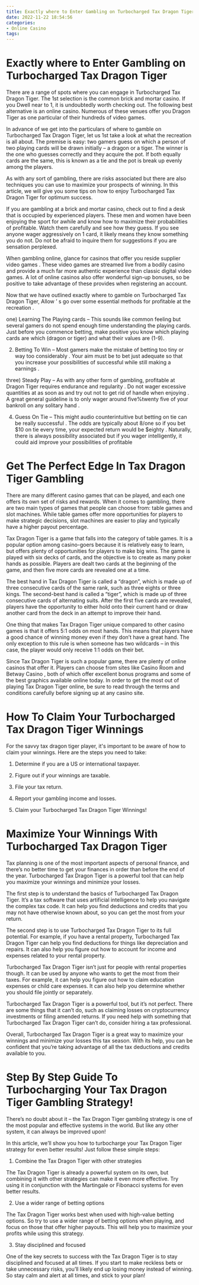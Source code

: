 ```yaml
---
title: Exactly where to Enter Gambling on Turbocharged Tax Dragon Tiger
date: 2022-11-22 18:54:56
categories:
- Online Casino
tags:
---
```



#  Exactly where to Enter Gambling on Turbocharged Tax Dragon Tiger

There are a range of spots where you can engage in Turbocharged Tax Dragon Tiger. The 1st selection is the common brick and mortar casino. If you Dwell near to 1, it is undoubtedly worth checking out. The following best alternative is an online casino. Numerous of these venues offer you Dragon Tiger as one particular of their hundreds of video games.

In advance of we get into the particulars of where to gamble on Turbocharged Tax Dragon Tiger, let us 1st take a look at what the recreation is all about. The premise is easy: two gamers guess on which a person of two playing cards will be drawn initially – a dragon or a tiger. The winner is the one who guesses correctly and they acquire the pot. If both equally cards are the same, this is known as a tie and the pot is break up evenly among the players.

As with any sort of gambling, there are risks associated but there are also techniques you can use to maximize your prospects of winning. In this article, we will give you some tips on how to enjoy Turbocharged Tax Dragon Tiger for optimum success.

If you are gambling at a brick and mortar casino, check out to find a desk that is occupied by experienced players. These men and women have been enjoying the sport for awhile and know how to maximize their probabilities of profitable. Watch them carefully and see how they guess. If you see anyone wager aggressively on 1 card, it likely means they know something you do not. Do not be afraid to inquire them for suggestions if you are sensation perplexed.

When gambling online, glance for casinos that offer you reside supplier video games . These video games are streamed live from a bodily casino and provide a much far more authentic experience than classic digital video games. A lot of online casinos also offer wonderful sign-up bonuses, so be positive to take advantage of these provides when registering an account.

Now that we have outlined exactly where to gamble on Turbocharged Tax Dragon Tiger, Allow ’ s go over some essential methods for profitable at the recreation . 

one) Learning The Playing cards – This sounds like common feeling but several gamers do not spend enough time understanding the playing cards. Just before you commence betting, make positive you know which playing cards are which (dragon or tiger) and what their values are (1-9). 

2) Betting To Win – Most gamers make the mistake of betting too tiny or way too considerably . Your aim must be to bet just adequate so that you increase your possibilities of successful while still making a earnings . 

three) Steady Play – As with any other form of gambling, profitable at Dragon Tiger requires endurance and regularity . Do not wager excessive quantities at as soon as and try out not to get rid of handle when enjoying . A great general guideline is to only wager around five%twenty five of your bankroll on any solitary hand . 

4) Guess On Tie – This might audio counterintuitive but betting on tie can be really successful . The odds are typically about 8/one so if you bet $10 on tie every time, your expected return would be $eighty . Naturally, there is always possibility associated but if you wager intelligently, it could aid improve your possibilities of profitable

#  Get The Perfect Edge In Tax Dragon Tiger Gambling 

There are many different casino games that can be played, and each one offers its own set of risks and rewards. When it comes to gambling, there are two main types of games that people can choose from: table games and slot machines. While table games offer more opportunities for players to make strategic decisions, slot machines are easier to play and typically have a higher payout percentage.

Tax Dragon Tiger is a game that falls into the category of table games. It is a popular option among casino-goers because it is relatively easy to learn, but offers plenty of opportunities for players to make big wins. The game is played with six decks of cards, and the objective is to create as many poker hands as possible. Players are dealt two cards at the beginning of the game, and then five more cards are revealed one at a time.

The best hand in Tax Dragon Tiger is called a “dragon”, which is made up of three consecutive cards of the same rank, such as three eights or three kings. The second-best hand is called a “tiger”, which is made up of three consecutive cards of alternating suits. After the first five cards are revealed, players have the opportunity to either hold onto their current hand or draw another card from the deck in an attempt to improve their hand.

One thing that makes Tax Dragon Tiger unique compared to other casino games is that it offers 5:1 odds on most hands. This means that players have a good chance of winning money even if they don’t have a great hand. The only exception to this rule is when someone has two wildcards – in this case, the player would only receive 1:1 odds on their bet.

Since Tax Dragon Tiger is such a popular game, there are plenty of online casinos that offer it. Players can choose from sites like Casino Room and Betway Casino , both of which offer excellent bonus programs and some of the best graphics available online today. In order to get the most out of playing Tax Dragon Tiger online, be sure to read through the terms and conditions carefully before signing up at any casino site.

#  How To Claim Your Turbocharged Tax Dragon Tiger Winnings

For the savvy tax dragon tiger player, it's important to be aware of how to claim your winnings. Here are the steps you need to take:

1. Determine if you are a US or international taxpayer.

2. Figure out if your winnings are taxable.

3. File your tax return.

4. Report your gambling income and losses.

5. Claim your Turbocharged Tax Dragon Tiger Winnings!

#  Maximize Your Winnings With Turbocharged Tax Dragon Tiger 

Tax planning is one of the most important aspects of personal finance, and there’s no better time to get your finances in order than before the end of the year. Turbocharged Tax Dragon Tiger is a powerful tool that can help you maximize your winnings and minimize your losses.

The first step is to understand the basics of Turbocharged Tax Dragon Tiger. It’s a tax software that uses artificial intelligence to help you navigate the complex tax code. It can help you find deductions and credits that you may not have otherwise known about, so you can get the most from your return.

The second step is to use Turbocharged Tax Dragon Tiger to its full potential. For example, if you have a rental property, Turbocharged Tax Dragon Tiger can help you find deductions for things like depreciation and repairs. It can also help you figure out how to account for income and expenses related to your rental property.

Turbocharged Tax Dragon Tiger isn’t just for people with rental properties though. It can be used by anyone who wants to get the most from their taxes. For example, it can help you figure out how to claim education expenses or child care expenses. It can also help you determine whether you should file jointly or separately.

Turbocharged Tax Dragon Tiger is a powerful tool, but it’s not perfect. There are some things that it can’t do, such as claiming losses on cryptocurrency investments or filing amended returns. If you need help with something that Turbocharged Tax Dragon Tiger can’t do, consider hiring a tax professional.

Overall, Turbocharged Tax Dragon Tiger is a great way to maximize your winnings and minimize your losses this tax season. With its help, you can be confident that you’re taking advantage of all the tax deductions and credits available to you.

#  Step By Step Guide To Turbocharging Your Tax Dragon Tiger Gambling Strategy!

There’s no doubt about it – the Tax Dragon Tiger gambling strategy is one of the most popular and effective systems in the world. But like any other system, it can always be improved upon!

In this article, we’ll show you how to turbocharge your Tax Dragon Tiger strategy for even better results! Just follow these simple steps:

1. Combine the Tax Dragon Tiger with other strategies

The Tax Dragon Tiger is already a powerful system on its own, but combining it with other strategies can make it even more effective. Try using it in conjunction with the Martingale or Fibonacci systems for even better results.

2. Use a wider range of betting options

The Tax Dragon Tiger works best when used with high-value betting options. So try to use a wider range of betting options when playing, and focus on those that offer higher payouts. This will help you to maximize your profits while using this strategy.

3. Stay disciplined and focused

One of the key secrets to success with the Tax Dragon Tiger is to stay disciplined and focused at all times. If you start to make reckless bets or take unnecessary risks, you’ll likely end up losing money instead of winning. So stay calm and alert at all times, and stick to your plan!